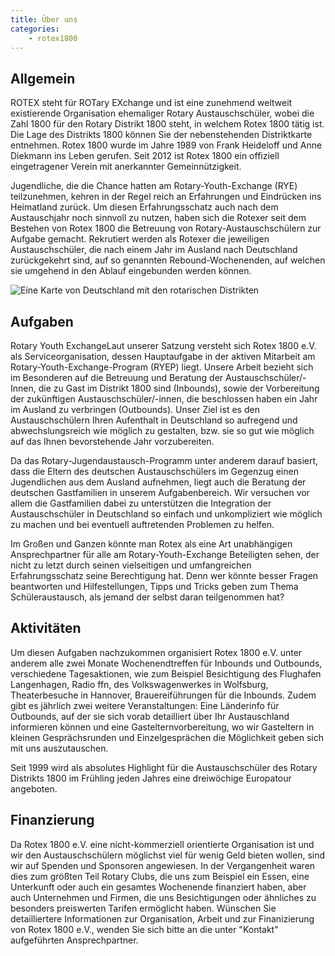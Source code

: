 ```yaml
---
title: Über uns
categories:
    - rotex1800
---
```

## Allgemein
ROTEX steht für ROTary EXchange und ist eine zunehmend weltweit existierende
Organisation ehemaliger Rotary Austauschschüler, wobei die Zahl 1800 für den
Rotary Distrikt 1800 steht, in welchem Rotex 1800 tätig ist. Die Lage des
Distrikts 1800 können Sie der nebenstehenden Distriktkarte entnehmen. Rotex 1800
wurde im Jahre 1989 von Frank Heideloff und Anne Diekmann ins Leben gerufen.
Seit 2012 ist Rotex 1800 ein offiziell eingetragener Verein mit anerkannter
Gemeinnützigkeit.

Jugendliche, die die Chance hatten am Rotary-Youth-Exchange (RYE) teilzunehmen,
kehren in der Regel reich an Erfahrungen und Eindrücken ins Heimatland zurück.
Um diesen Erfahrungsschatz auch nach dem Austauschjahr noch sinnvoll zu nutzen,
haben sich die Rotexer seit dem Bestehen von Rotex 1800 die Betreuung von
Rotary-Austauschschülern zur Aufgabe gemacht. Rekrutiert werden als Rotexer die
jeweiligen Austauschschüler, die nach einem Jahr im Ausland nach Deutschland
zurückgekehrt sind, auf so genannten Rebound-Wochenenden, auf welchen sie
umgehend in den Ablauf eingebunden werden können.

![Eine Karte von Deutschland mit den rotarischen Distrikten](/img/distrikte.png)

## Aufgaben
Rotary Youth ExchangeLaut unserer Satzung versteht sich Rotex 1800 e.V. als
Serviceorganisation, dessen Hauptaufgabe in der aktiven Mitarbeit am
Rotary-Youth-Exchange-Program (RYEP) liegt. Unsere Arbeit bezieht sich im
Besonderen auf die Betreuung und Beratung der Austauschschüler/-Innen, die zu
Gast im Distrikt 1800 sind (Inbounds), sowie der Vorbereitung der zukünftigen
Austauschschüler/-innen, die beschlossen haben ein Jahr im Ausland zu verbringen
(Outbounds). Unser Ziel ist es den Austauschschülern Ihren Aufenthalt in
Deutschland so aufregend und abwechslungsreich wie möglich zu gestalten, bzw.
sie so gut wie möglich auf das Ihnen bevorstehende Jahr vorzubereiten.

Da das Rotary-Jugendaustausch-Programm unter anderem darauf basiert, dass die
Eltern des deutschen Austauschschülers im Gegenzug einen Jugendlichen aus dem
Ausland aufnehmen, liegt auch die Beratung der deutschen Gastfamilien in unserem
Aufgabenbereich. Wir versuchen vor allem die Gastfamilien dabei zu unterstützen
die Integration der Austauschschüler in Deutschland so einfach und unkompliziert
wie möglich zu machen und bei eventuell auftretenden Problemen zu helfen.

Im Großen und Ganzen könnte man Rotex als eine Art unabhängigen Ansprechpartner
für alle am Rotary-Youth-Exchange Beteiligten sehen, der nicht zu letzt durch
seinen vielseitigen und umfangreichen Erfahrungsschatz seine Berechtigung hat.
Denn wer könnte besser Fragen beantworten und Hilfestellungen, Tipps und Tricks
geben zum Thema Schüleraustausch, als jemand der selbst daran teilgenommen hat?

## Aktivitäten
Um diesen Aufgaben nachzukommen organisiert Rotex 1800 e.V. unter anderem alle
zwei Monate Wochenendtreffen für Inbounds und Outbounds, verschiedene
Tagesaktionen, wie zum Beispiel Besichtigung des Flughafen Langenhagen, Radio
ffn, des Volkswagenwerkes in Wolfsburg, Theaterbesuche in Hannover,
Brauereiführungen für die Inbounds. Zudem gibt es jährlich zwei weitere
Veranstaltungen: Eine Länderinfo für Outbounds, auf der sie sich vorab
detailliert über Ihr Austauschland informieren können und eine
Gastelternvorbereitung, wo wir Gasteltern in kleinen Gesprächsrunden und
Einzelgesprächen die Möglichkeit geben sich mit uns auszutauschen.

Seit 1999 wird als absolutes Highlight für die Austauschschüler des Rotary
Distrikts 1800 im Frühling jeden Jahres eine dreiwöchige Europatour angeboten.

## Finanzierung
Da Rotex 1800 e.V. eine nicht-kommerziell orientierte Organisation ist und wir
den Austauschschülern möglichst viel für wenig Geld bieten wollen, sind wir auf
Spenden und Sponsoren angewiesen. In der Vergangenheit waren dies zum größten
Teil Rotary Clubs, die uns zum Beispiel ein Essen, eine Unterkunft oder auch ein
gesamtes Wochenende finanziert haben, aber auch Unternehmen und Firmen, die uns
Besichtigungen oder ähnliches zu besonders preiswerten Tarifen ermöglicht haben.
Wünschen Sie detailliertere Informationen zur Organisation, Arbeit und zur
Finanizierung von Rotex 1800 e.V., wenden Sie sich bitte an die unter "Kontakt"
aufgeführten Ansprechpartner.